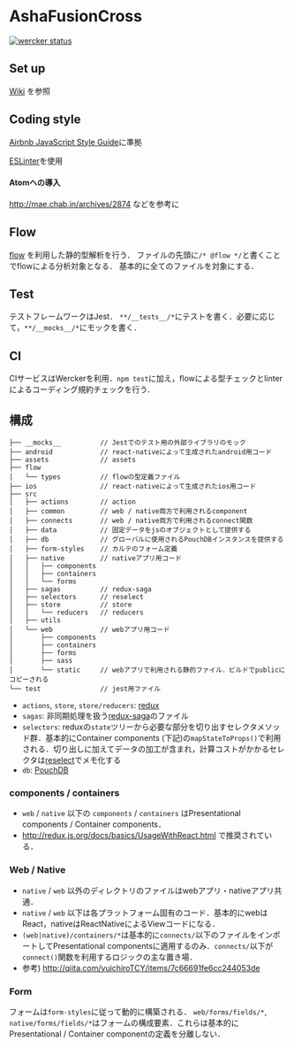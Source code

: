 # AshaFusionCross
[![wercker status](https://app.wercker.com/status/48f4d8ae121c28691e2c4f767c99eb47/m "wercker status")](https://app.wercker.com/project/bykey/48f4d8ae121c28691e2c4f767c99eb47)

## Set up
[Wiki](https://github.com/asha-nepal/AshaFusionCross/wiki/Set-up) を参照

## Coding style
[Airbnb JavaScript Style Guide](https://github.com/airbnb/javascript)に準拠

[ESLinter](http://eslint.org/)を使用

#### Atomへの導入
http://mae.chab.in/archives/2874 などを参考に

## Flow
[flow](https://flowtype.org/) を利用した静的型解析を行う．
ファイルの先頭に`/* @flow */`と書くことでflowによる分析対象となる．
基本的に全てのファイルを対象にする．

## Test
テストフレームワークはJest．
`**/__tests__/*`にテストを書く．必要に応じて，`**/__mocks__/*`にモックを書く．

## CI
CIサービスはWerckerを利用．`npm test`に加え，flowによる型チェックとlinterによるコーディング規約チェックを行う．


## 構成
```
├── __mocks__          // Jestでのテスト用の外部ライブラリのモック
├── android            // react-nativeによって生成されたandroid用コード
├── assets             // assets
├── flow  
│   └── types          // flowの型定義ファイル
├── ios                // react-nativeによって生成されたios用コード
├── src
│   ├── actions        // action
│   ├── common         // web / native両方で利用されるcomponent
│   ├── connects       // web / native両方で利用されるconnect関数
│   ├── data           // 固定データをjsのオブジェクトとして提供する
│   ├── db             // グローバルに使用されるPouchDBインスタンスを提供する
│   ├── form-styles    // カルテのフォーム定義
│   ├── native         // nativeアプリ用コード
│   │   ├── components
│   │   ├── containers
│   │   └── forms
│   ├── sagas          // redux-saga
│   ├── selectors      // reselect
│   ├── store          // store
│   │   └── reducers   // reducers
│   ├── utils
│   └── web            // webアプリ用コード
│       ├── components
│       ├── containers
│       ├── forms
│       ├── sass
│       └── static     // webアプリで利用される静的ファイル．ビルドでpublicにコピーされる
└── test               // jest用ファイル
```

- `actions`, `store`, `store/reducers`: [redux](https://github.com/reactjs/redux)
- `sagas`: 非同期処理を扱う[redux-saga](https://github.com/yelouafi/redux-saga)のファイル
- `selectors`: reduxの`state`ツリーから必要な部分を切り出すセレクタメソッド群．基本的にContainer components (下記)の`mapStateToProps()`で利用される．切り出しに加えてデータの加工が含まれ，計算コストがかかるセレクタは[reselect](https://github.com/reactjs/reselect)でメモ化する
- `db`: [PouchDB](https://pouchdb.com/)

### components / containers
- `web` / `native` 以下の `components` / `containers` はPresentational components / Container components．
- http://redux.js.org/docs/basics/UsageWithReact.html で推奨されている．

### Web / Native
- `native` / `web` 以外のディレクトリのファイルはwebアプリ・nativeアプリ共通．
- `native` / `web` 以下は各プラットフォーム固有のコード．基本的にwebはReact，nativeはReactNativeによるViewコードになる．
- `(web|native)/containers/*`は基本的に`connects/`以下のファイルをインポートしてPresentational componentsに適用するのみ．`connects/`以下が`connect()`関数を利用するロジックの主な置き場．
- 参考) http://qiita.com/yuichiroTCY/items/7c66691fe6cc244053de

### Form
フォームは`form-styles`に従って動的に構築される．
`web/forms/fields/*`, `native/forms/fields/*`はフォームの構成要素．これらは基本的にPresentational / Container componentの定義を分離しない．
